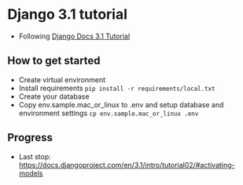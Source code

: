 # Django 3.1 tutorial 
- Following [Django Docs 3.1 Tutorial](https://docs.djangoproject.com/en/3.1/intro/tutorial01/)

## How to get started
* Create virtual environment
* Install requirements
    `pip install -r requirements/local.txt`
* Create your database
* Copy env.sample.mac_or_linux to .env and setup database and environment settings
    `cp env.sample.mac_or_linux .env`


## Progress
* Last stop:
    https://docs.djangoproject.com/en/3.1/intro/tutorial02/#activating-models
